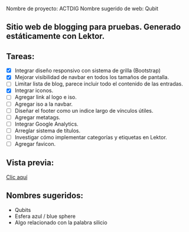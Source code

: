Nombre de proyecto: ACTDIG
Nombre sugerido de web: Qubit

Sitio web de blogging para pruebas.
Generado estáticamente con Lektor.
---
## Tareas:
- [X] Integrar diseño responsivo con sistema de grilla (Bootstrap)
- [X] Mejorar visibilidad de navbar en todos los tamaños de pantalla.
- [ ] Limitar lista de blog, parece incluir todo el contenido de las entradas.
- [X] Integrar iconos.
- [ ] Agregar link al logo e iso.
- [ ] Agregar iso a la navbar.
- [ ] Diseñar el footer como un indice largo de vínculos útiles.
- [ ] Agregar metatags.
- [ ] Integrar Google Analytics.
- [ ] Arreglar sistema de títulos.
- [ ] Investigar cómo implementar categorías y etiquetas en Lektor.
- [ ] Agregar favicon.

## Vista previa:
[Clic aquí](https://fmbizzotto.github.io/actdig/build/)

## Nombres sugeridos:
- Qubits
- Esfera azul / blue sphere
- Algo relacionado con la palabra silicio